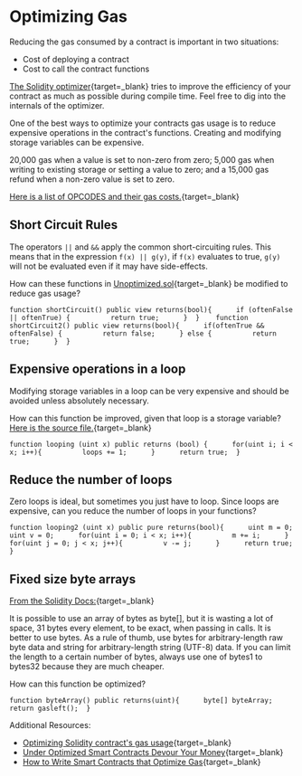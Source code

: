   Optimizing Gas
==============

   Reducing the gas consumed by a contract is important in two situations:

 * Cost of deploying a contract
* Cost to call the contract functions

 [The Solidity optimizer](https://solidity.readthedocs.io/en/v0.7.1/internals/optimiser.html){target=_blank} tries to improve the efficiency of your contract as much as possible during compile time. Feel free to dig into the internals of the optimizer.

 One of the best ways to optimize your contracts gas usage is to reduce expensive operations in the contract's functions. Creating and modifying storage variables can be expensive.

 20,000 gas when a value is set to non-zero from zero; 5,000 gas when writing to existing storage or setting a value to zero; and a 15,000 gas refund when a non-zero value is set to zero.

 [Here is a list of OPCODES and their gas costs.](https://docs.google.com/spreadsheets/d/1n6mRqkBz3iWcOlRem_mO09GtSKEKrAsfO7Frgx18pNU/edit#gid=0){target=_blank}

 Short Circuit Rules
-------------------

 The operators `||` and `&&` apply the common short-circuiting rules. This means that in the expression `f(x) || g(y)`, if `f(x)` evaluates to true, `g(y)` will not be evaluated even if it may have side-effects.

 How can these functions in [Unoptimized.sol](https://gist.github.com/ConsenSys-Academy/a61670fd8796d73d8b4b7d5935f9e714){target=_blank} be modified to reduce gas usage?


```
function shortCircuit() public view returns(bool){      if (oftenFalse || oftenTrue) {          return true;      }  }    function shortCircuit2() public view returns(bool){      if(oftenTrue && oftenFalse) {          return false;      } else {          return true;      }  }  
```
 Expensive operations in a loop
------------------------------

 Modifying storage variables in a loop can be very expensive and should be avoided unless absolutely necessary.

 How can this function be improved, given that loop is a storage variable? [Here is the source file.](https://gist.github.com/ConsenSys-Academy/a61670fd8796d73d8b4b7d5935f9e714#file-unoptimized-sol-L26){target=_blank}


```
function looping (uint x) public returns (bool) {      for(uint i; i < x; i++){          loops += 1;      }      return true;  }  
```
 Reduce the number of loops
--------------------------

 Zero loops is ideal, but sometimes you just have to loop. Since loops are expensive, can you reduce the number of loops in your functions?


```
function looping2 (uint x) public pure returns(bool){      uint m = 0;      uint v = 0;      for(uint i = 0; i < x; i++){          m += i;      }      for(uint j = 0; j < x; j++){          v -= j;      }      return true;  }  
```
 Fixed size byte arrays
----------------------

 [From the Solidity Docs:](https://solidity.readthedocs.io/en/latest/types.html#fixed-size-byte-arrays){target=_blank}

 It is possible to use an array of bytes as byte[], but it is wasting a lot of space, 31 bytes every element, to be exact, when passing in calls. It is better to use bytes. As a rule of thumb, use bytes for arbitrary-length raw byte data and string for arbitrary-length string (UTF-8) data. If you can limit the length to a certain number of bytes, always use one of bytes1 to bytes32 because they are much cheaper.

 How can this function be optimized?


```
function byteArray() public returns(uint){      byte[] byteArray;      return gasleft();  }  
```
 Additional Resources:

 * [Optimizing Solidity contract's gas usage](https://medium.com/coinmonks/optimizing-your-solidity-contracts-gas-usage-9d65334db6c7){target=_blank}
* [Under Optimized Smart Contracts Devour Your Money](https://arxiv.org/pdf/1703.03994.pdf){target=_blank}
* [How to Write Smart Contracts that Optimize Gas](https://medium.com/better-programming/how-to-write-smart-contracts-that-optimize-gas-spent-on-ethereum-30b5e9c5db85){target=_blank}

  